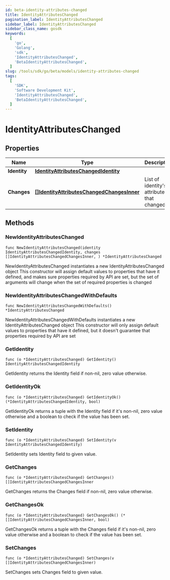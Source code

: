 ```yaml
---
id: beta-identity-attributes-changed
title: IdentityAttributesChanged
pagination_label: IdentityAttributesChanged
sidebar_label: IdentityAttributesChanged
sidebar_class_name: gosdk
keywords:
  [
    'go',
    'Golang',
    'sdk',
    'IdentityAttributesChanged',
    'BetaIdentityAttributesChanged',
  ]
slug: /tools/sdk/go/beta/models/identity-attributes-changed
tags:
  [
    'SDK',
    'Software Development Kit',
    'IdentityAttributesChanged',
    'BetaIdentityAttributesChanged',
  ]
---
```


# IdentityAttributesChanged

## Properties

| Name | Type | Description | Notes |
| --- | --- | --- | --- |
| **Identity** | [**IdentityAttributesChangedIdentity**](identity-attributes-changed-identity) |  |
| **Changes** | [**[]IdentityAttributesChangedChangesInner**](identity-attributes-changed-changes-inner) | List of identity's attributes that changed. |

## Methods

### NewIdentityAttributesChanged

`func NewIdentityAttributesChanged(identity IdentityAttributesChangedIdentity, changes []IdentityAttributesChangedChangesInner, ) *IdentityAttributesChanged`

NewIdentityAttributesChanged instantiates a new IdentityAttributesChanged object This constructor will assign default values to properties that have it defined, and makes sure properties required by API are set, but the set of arguments will change when the set of required properties is changed

### NewIdentityAttributesChangedWithDefaults

`func NewIdentityAttributesChangedWithDefaults() *IdentityAttributesChanged`

NewIdentityAttributesChangedWithDefaults instantiates a new IdentityAttributesChanged object This constructor will only assign default values to properties that have it defined, but it doesn't guarantee that properties required by API are set

### GetIdentity

`func (o *IdentityAttributesChanged) GetIdentity() IdentityAttributesChangedIdentity`

GetIdentity returns the Identity field if non-nil, zero value otherwise.

### GetIdentityOk

`func (o *IdentityAttributesChanged) GetIdentityOk() (*IdentityAttributesChangedIdentity, bool)`

GetIdentityOk returns a tuple with the Identity field if it's non-nil, zero value otherwise and a boolean to check if the value has been set.

### SetIdentity

`func (o *IdentityAttributesChanged) SetIdentity(v IdentityAttributesChangedIdentity)`

SetIdentity sets Identity field to given value.

### GetChanges

`func (o *IdentityAttributesChanged) GetChanges() []IdentityAttributesChangedChangesInner`

GetChanges returns the Changes field if non-nil, zero value otherwise.

### GetChangesOk

`func (o *IdentityAttributesChanged) GetChangesOk() (*[]IdentityAttributesChangedChangesInner, bool)`

GetChangesOk returns a tuple with the Changes field if it's non-nil, zero value otherwise and a boolean to check if the value has been set.

### SetChanges

`func (o *IdentityAttributesChanged) SetChanges(v []IdentityAttributesChangedChangesInner)`

SetChanges sets Changes field to given value.
